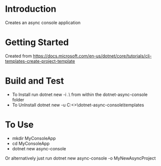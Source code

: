 # Introduction 
Creates an async console application

# Getting Started
Created from https://docs.microsoft.com/en-us/dotnet/core/tutorials/cli-templates-create-project-template

# Build and Test
- To Install run dotnet new -i .\ from within the dotnet-async-console folder
- To UnInstall dotnet new -u C:\<<FULL PATH>>\dotnet-async-console\templates

# To Use
- mkdir MyConsoleApp
- cd MyConsoleApp
- dotnet new async-console

Or alternatively just run dotnet new async-console -o MyNewAsyncProject